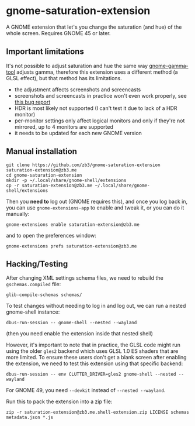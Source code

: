 # gnome-saturation-extension
A GNOME extension that let's you change the saturation (and hue) of the whole screen. Requires GNOME 45 or later.

## Important limitations
It's not possible to adjust saturation and hue the same way [gnome-gamma-tool](https://github.com/zb3/gnome-gamma-tool) adjusts gamma, therefore this extension uses a different method (a GLSL effect), but that method has its limitations.

* the adjustment affects screenshots and screencasts
* screenshots and screencasts in practice won't even work properly, see [this bug report](https://gitlab.gnome.org/GNOME/mutter/-/issues/4051)
* HDR is most likely not supported (I can't test it due to lack of a HDR monitor)
* per-monitor settings only affect logical monitors and only if they're not mirrored, up to 4 monitors are supported
* it needs to be updated for each new GNOME version

## Manual installation
```
git clone https://github.com/zb3/gnome-saturation-extension saturation-extension@zb3.me
cd gnome-saturation-extension
mkdir -p ~/.local/share/gnome-shell/extensions
cp -r saturation-extension@zb3.me ~/.local/share/gnome-shell/extensions
```
Then you **need to** log out (GNOME requires this), and once you log back in, you can use `gnome-extensions-app` to enable and tweak it, or you can do it manually:
```
gnome-extensions enable saturation-extension@zb3.me
```
and to open the preferences window:
```
gnome-extensions prefs saturation-extension@zb3.me
```

## Hacking/Testing
After changing XML settings schema files, we need to rebuild the `gschemas.compiled` file:
```
glib-compile-schemas schemas/
```

To test changes without needing to log in and log out, we can run a nested gnome-shell instance:
```
dbus-run-session -- gnome-shell --nested --wayland
```
(then you need enable the extension inside that nested shell)

However, it's important to note that in practice, the GLSL code might run using the older `gles2` backend which uses GLSL 1.0 ES shaders that are more limited. To ensure these users don't get a blank screen after enabling the extension, we need to test this extension using that specific backend:
```
dbus-run-session -- env CLUTTER_DRIVER=gles2 gnome-shell --nested --wayland
```

For GNOME 49, you need `--devkit` instead of `--nested --wayland`.

Run this to pack the extension into a zip file:
```
zip -r saturation-extension@zb3.me.shell-extension.zip LICENSE schemas metadata.json *.js
```
